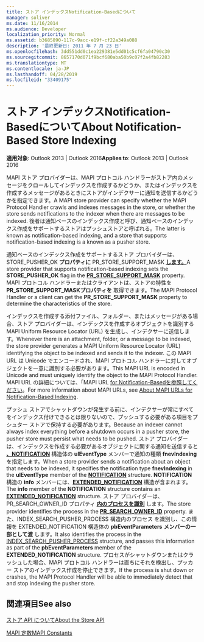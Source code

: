 ```yaml
---
title: ストア インデックスNotification-Basedについて
manager: soliver
ms.date: 11/16/2014
ms.audience: Developer
localization_priority: Normal
ms.assetid: b3685890-117c-9acc-e19f-cf22a349a088
description: '最終更新日: 2011 年 7 月 23 日'
ms.openlocfilehash: 3dd551dd0c1ea229381e5dd01c5cf6fa04790c30
ms.sourcegitcommit: 8657170d071f9bcf680aba50b9c07f2a4fb82283
ms.translationtype: MT
ms.contentlocale: ja-JP
ms.lasthandoff: 04/28/2019
ms.locfileid: "33409175"
---
```

# <a name="about-notification-based-store-indexing"></a><span data-ttu-id="02877-103">ストア インデックスNotification-Basedについて</span><span class="sxs-lookup"><span data-stu-id="02877-103">About Notification-Based Store Indexing</span></span>

  
  
<span data-ttu-id="02877-104">**適用対象**: Outlook 2013 | Outlook 2016</span><span class="sxs-lookup"><span data-stu-id="02877-104">**Applies to**: Outlook 2013 | Outlook 2016</span></span> 
  
<span data-ttu-id="02877-105">MAPI ストア プロバイダーは、MAPI プロトコル ハンドラーがストア内のメッセージをクロールしてインデックスを作成するかどうか、またはインデックスを作成するメッセージがあるときにストアがインデクサーに通知を送信するかどうかを指定できます。</span><span class="sxs-lookup"><span data-stu-id="02877-105">A MAPI store provider can specify whether the MAPI Protocol Handler crawls and indexes messages in the store, or whether the store sends notifications to the indexer when there are messages to be indexed.</span></span> <span data-ttu-id="02877-106">後者は通知ベースのインデックス作成と呼び、通知ベースのインデックス作成をサポートするストアはプッシュストアと呼ばれる。</span><span class="sxs-lookup"><span data-stu-id="02877-106">The latter is known as notification-based indexing, and a store that supports notification-based indexing is a known as a pusher store.</span></span>
  
<span data-ttu-id="02877-107">通知ベースのインデックス作成をサポートするストア プロバイダーは、STORE_PUSHER_OK **プロパティに** PR_STORE_SUPPORT_MASK **[します。](pidtagstoresupportmask-canonical-property.md)**</span><span class="sxs-lookup"><span data-stu-id="02877-107">A store provider that supports notification-based indexing sets the **STORE_PUSHER_OK** flag in the **[PR_STORE_SUPPORT_MASK](pidtagstoresupportmask-canonical-property.md)** property.</span></span> <span data-ttu-id="02877-108">MAPI プロトコル ハンドラーまたはクライアントは、ストアの特性を **PR_STORE_SUPPORT_MASKプロパティを** 取得できます。</span><span class="sxs-lookup"><span data-stu-id="02877-108">The MAPI Protocol Handler or a client can get the **PR_STORE_SUPPORT_MASK** property to determine the characteristics of the store.</span></span> 
  
<span data-ttu-id="02877-109">インデックスを作成する添付ファイル、フォルダー、またはメッセージがある場合、ストア プロバイダーは、インデックスを作成するオブジェクトを識別する MAPI Uniform Resource Locator (URL) を生成し、インデクサーに送信します。</span><span class="sxs-lookup"><span data-stu-id="02877-109">Whenever there is an attachment, folder, or a message to be indexed, the store provider generates a MAPI Uniform Resource Locator (URL) identifying the object to be indexed and sends it to the indexer.</span></span> <span data-ttu-id="02877-110">この MAPI URL は Unicode でエンコードされ、MAPI プロトコル ハンドラーに対してオブジェクトを一意に識別する必要があります。</span><span class="sxs-lookup"><span data-stu-id="02877-110">This MAPI URL is encoded in Unicode and must uniquely identify the object to the MAPI Protocol Handler.</span></span> <span data-ttu-id="02877-111">MAPI URL の詳細については、「MAPI URL [for Notification-Basedを参照してください](about-mapi-urls-for-notification-based-indexing.md)。</span><span class="sxs-lookup"><span data-stu-id="02877-111">For more information about MAPI URLs, see [About MAPI URLs for Notification-Based Indexing](about-mapi-urls-for-notification-based-indexing.md).</span></span>
  
<span data-ttu-id="02877-112">プッシュ ストアでシャットダウンが発生する前に、インデクサーが常にすべてをインデックス付けできるとは限りないので、プッシュする必要がある項目をプシュター ストアで保持する必要があります。</span><span class="sxs-lookup"><span data-stu-id="02877-112">Because an indexer cannot always index everything before a shutdown occurs in a pusher store, the pusher store must persist what needs to be pushed.</span></span> <span data-ttu-id="02877-113">ストア プロバイダーは、インデックスを作成する必要があるオブジェクトに関する通知を送信すると **[、NOTIFICATION](notification.md)** 構造体の **ulEventType** メンバーで通知の種類 **fnevIndexing** を指定します。</span><span class="sxs-lookup"><span data-stu-id="02877-113">When a store provider sends a notification about an object that needs to be indexed, it specifies the notification type **fnevIndexing** in the **ulEventType** member of the **[NOTIFICATION](notification.md)** structure.</span></span> <span data-ttu-id="02877-114">**NOTIFICATION** 構造の **info** メンバーには、**[EXTENDED_NOTIFICATION](extended_notification.md)** 構造が含まれます。</span><span class="sxs-lookup"><span data-stu-id="02877-114">The **info** member of the **NOTIFICATION** structure contains an **[EXTENDED_NOTIFICATION](extended_notification.md)** structure.</span></span> <span data-ttu-id="02877-115">ストア プロバイダーは、PR_SEARCH_OWNER_ID プロパティ **[内のプロセスを識別](pidtagsearchownerid-canonical-property.md)** します。</span><span class="sxs-lookup"><span data-stu-id="02877-115">The store provider identifies the process in the **[PR_SEARCH_OWNER_ID](pidtagsearchownerid-canonical-property.md)** property.</span></span> <span data-ttu-id="02877-116">また、INDEX_SEARCH_PUSHER_PROCESS 構造内のプロセス [](index_search_pusher_process.md)を識別し、この情報を EXTENDED_NOTIFICATION 構造体の **pbEventParameters** **メンバーの一部として渡** します。</span><span class="sxs-lookup"><span data-stu-id="02877-116">It also identifies the process in the [INDEX_SEARCH_PUSHER_PROCESS](index_search_pusher_process.md) structure, and passes this information as part of the **pbEventParameters** member of the **EXTENDED_NOTIFICATION** structure.</span></span> <span data-ttu-id="02877-117">プロセスがシャットダウンまたはクラッシュした場合、MAPI プロトコル ハンドラーは直ちにそれを検出し、プッカー ストアのインデックス作成を停止できます。</span><span class="sxs-lookup"><span data-stu-id="02877-117">If the process is shut down or crashes, the MAPI Protocol Handler will be able to immediately detect that and stop indexing the pusher store.</span></span> 
  
## <a name="see-also"></a><span data-ttu-id="02877-118">関連項目</span><span class="sxs-lookup"><span data-stu-id="02877-118">See also</span></span>



[<span data-ttu-id="02877-119">ストア API について</span><span class="sxs-lookup"><span data-stu-id="02877-119">About the Store API</span></span>](about-the-store-api.md)
  
[<span data-ttu-id="02877-120">MAPI 定数</span><span class="sxs-lookup"><span data-stu-id="02877-120">MAPI Constants</span></span>](mapi-constants.md)

